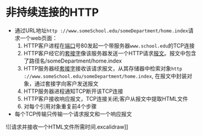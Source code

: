 # 非持续连接的HTTP

- 通过URL地址`http ://www.someSchool.edu/someDepartment/home.index`请求一个web页面：
  1. HTTP客户进程在[端口](Network_Port.md)号80发起一个带服务器`www.school.edu`的TCP连接
  2. HTTP客户经它的[套接字](套接字.md)像该服务器发送一个HTTP请求[报文](报文.md)。报文中包含了路径名/someDepartment/home.index
  3. HTTP服务器经[套接字](套接字.md)接收该请求报文，从其存储器中检索对象`http ://www.someSchool.edu/someDepartment/home.index`, 在报文中封装对象，通过套接字向客户发送报文
  4. HTTP服务器进程通知TCP断开该TCP连接
  5. HTTP客户接收响应报文，TCP连接关闭;客户从报文中提取HTML文件
  6. 对每个引用对象重复前4个步骤
- 每个TCP传输只传输一个请求报文和一个响应报文

![[请求并接收一个HTML文件所需时间.excalidraw]]
